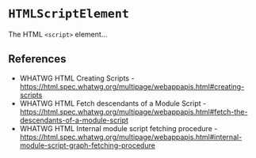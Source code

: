 # `HTMLScriptElement`

  The HTML `<script>` element...

## References

  - WHATWG HTML Creating Scripts - https://html.spec.whatwg.org/multipage/webappapis.html#creating-scripts
  - WHATWG HTML Fetch descendants of a Module Script - https://html.spec.whatwg.org/multipage/webappapis.html#fetch-the-descendants-of-a-module-script
  - WHATWG HTML Internal module script fetching procedure - https://html.spec.whatwg.org/multipage/webappapis.html#internal-module-script-graph-fetching-procedure
